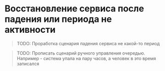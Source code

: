 # Восстановление сервиса после падения или периода не активности

> TODO: Проработка сценария падения сервиса не какой-то период

> TODO: Прописать сценарий ручного управления очередью. Например - система упала на пару часов, а человек в это время записался
